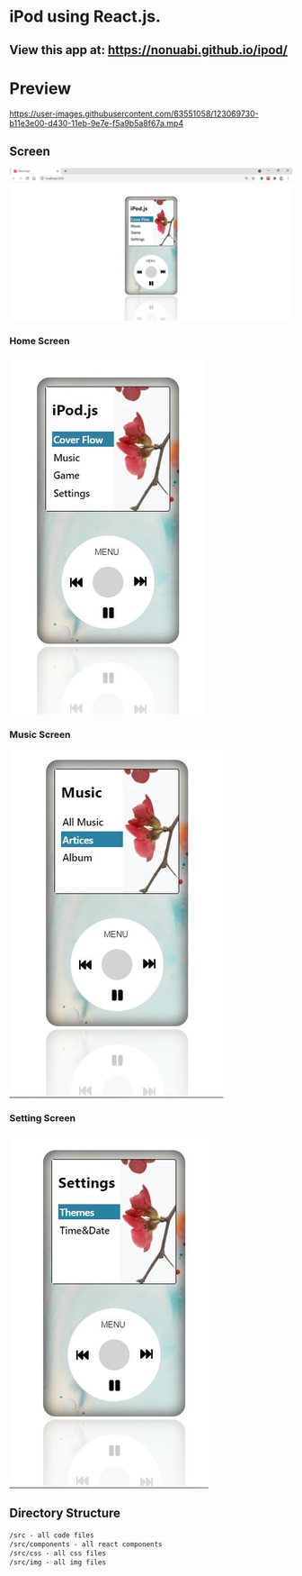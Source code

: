 


# iPod using React.js.

## View this app at: https://nonuabi.github.io/ipod/

# Preview

https://user-images.githubusercontent.com/63551058/123069730-b11e3e00-d430-11eb-9e7e-f5a9b5a8f67a.mp4


## Screen

![](src/img/complete.JPG)

### Home Screen

![](src/img/home.JPG)

### Music Screen

![](src/img/music.JPG)

### Setting Screen

![](src/img/settings.JPG)

## Directory Structure

```
/src - all code files
/src/components - all react components
/src/css - all css files
/src/img - all img files
```

